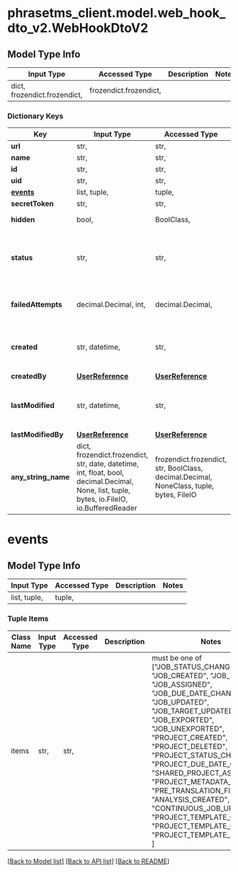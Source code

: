 # phrasetms_client.model.web_hook_dto_v2.WebHookDtoV2

## Model Type Info

| Input Type                   | Accessed Type          | Description | Notes |
| ---------------------------- | ---------------------- | ----------- | ----- |
| dict, frozendict.frozendict, | frozendict.frozendict, |             |

### Dictionary Keys

| Key                   | Input Type                                                                                                                                  | Accessed Type                                                                           | Description                                                        | Notes                                               |
| --------------------- | ------------------------------------------------------------------------------------------------------------------------------------------- | --------------------------------------------------------------------------------------- | ------------------------------------------------------------------ | --------------------------------------------------- |
| **url**               | str,                                                                                                                                        | str,                                                                                    |                                                                    |
| **name**              | str,                                                                                                                                        | str,                                                                                    |                                                                    | [optional]                                          |
| **id**                | str,                                                                                                                                        | str,                                                                                    |                                                                    | [optional]                                          |
| **uid**               | str,                                                                                                                                        | str,                                                                                    |                                                                    | [optional]                                          |
| **[events](#events)** | list, tuple,                                                                                                                                | tuple,                                                                                  |                                                                    | [optional]                                          |
| **secretToken**       | str,                                                                                                                                        | str,                                                                                    |                                                                    | [optional]                                          |
| **hidden**            | bool,                                                                                                                                       | BoolClass,                                                                              | Default: false                                                     | [optional]                                          |
| **status**            | str,                                                                                                                                        | str,                                                                                    |                                                                    | [optional] must be one of ["ENABLED", "DISABLED", ] |
| **failedAttempts**    | decimal.Decimal, int,                                                                                                                       | decimal.Decimal,                                                                        |                                                                    | [optional] value must be a 32 bit integer           |
| **created**           | str, datetime,                                                                                                                              | str,                                                                                    |                                                                    | [optional] value must conform to RFC-3339 date-time |
| **createdBy**         | [**UserReference**](UserReference.md)                                                                                                       | [**UserReference**](UserReference.md)                                                   |                                                                    | [optional]                                          |
| **lastModified**      | str, datetime,                                                                                                                              | str,                                                                                    |                                                                    | [optional] value must conform to RFC-3339 date-time |
| **lastModifiedBy**    | [**UserReference**](UserReference.md)                                                                                                       | [**UserReference**](UserReference.md)                                                   |                                                                    | [optional]                                          |
| **any_string_name**   | dict, frozendict.frozendict, str, date, datetime, int, float, bool, decimal.Decimal, None, list, tuple, bytes, io.FileIO, io.BufferedReader | frozendict.frozendict, str, BoolClass, decimal.Decimal, NoneClass, tuple, bytes, FileIO | any string name can be used but the value must be the correct type | [optional]                                          |

# events

## Model Type Info

| Input Type   | Accessed Type | Description | Notes |
| ------------ | ------------- | ----------- | ----- |
| list, tuple, | tuple,        |             |

### Tuple Items

| Class Name | Input Type | Accessed Type | Description | Notes                                                                                                                                                                                                                                                                                                                                                                                                                                                                                                 |
| ---------- | ---------- | ------------- | ----------- | ----------------------------------------------------------------------------------------------------------------------------------------------------------------------------------------------------------------------------------------------------------------------------------------------------------------------------------------------------------------------------------------------------------------------------------------------------------------------------------------------------- |
| items      | str,       | str,          |             | must be one of ["JOB_STATUS_CHANGED", "JOB_CREATED", "JOB_DELETED", "JOB_ASSIGNED", "JOB_DUE_DATE_CHANGED", "JOB_UPDATED", "JOB_TARGET_UPDATED", "JOB_EXPORTED", "JOB_UNEXPORTED", "PROJECT_CREATED", "PROJECT_DELETED", "PROJECT_STATUS_CHANGED", "PROJECT_DUE_DATE_CHANGED", "SHARED_PROJECT_ASSIGNED", "PROJECT_METADATA_UPDATED", "PRE_TRANSLATION_FINISHED", "ANALYSIS_CREATED", "CONTINUOUS_JOB_UPDATED", "PROJECT_TEMPLATE_CREATED", "PROJECT_TEMPLATE_UPDATED", "PROJECT_TEMPLATE_DELETED", ] |

[[Back to Model list]](../../README.md#documentation-for-models) [[Back to API list]](../../README.md#documentation-for-api-endpoints) [[Back to README]](../../README.md)
